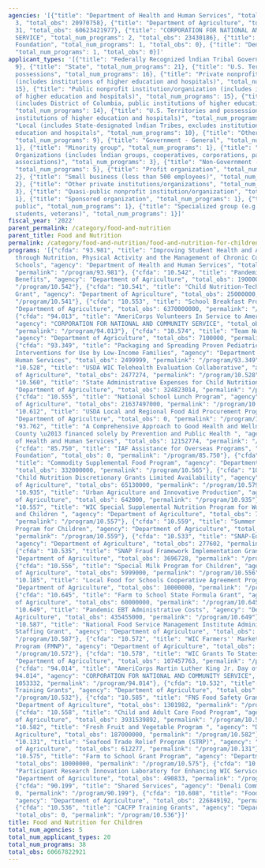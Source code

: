 ```yaml
---
agencies: '[{"title": "Department of Health and Human Services", "total_num_programs":
  3, "total_obs": 20970758}, {"title": "Department of Agriculture", "total_num_programs":
  31, "total_obs": 60623421977}, {"title": "CORPORATION FOR NATIONAL AND COMMUNITY
  SERVICE", "total_num_programs": 2, "total_obs": 23430186}, {"title": "Inter-American
  Foundation", "total_num_programs": 1, "total_obs": 0}, {"title": "Denali Commission",
  "total_num_programs": 1, "total_obs": 0}]'
applicant_types: '[{"title": "Federally Recognized lndian Tribal Governments", "total_num_programs":
  9}, {"title": "State", "total_num_programs": 21}, {"title": "U.S. Territories and
  possessions", "total_num_programs": 16}, {"title": "Private nonprofit institution/organization
  (includes institutions of higher education and hospitals)", "total_num_programs":
  15}, {"title": "Public nonprofit institution/organization (includes institutions
  of higher education and hospitals)", "total_num_programs": 15}, {"title": "State
  (includes District of Columbia, public institutions of higher education and hospitals)",
  "total_num_programs": 14}, {"title": "U.S. Territories and possessions (includes
  institutions of higher education and hospitals)", "total_num_programs": 11}, {"title":
  "Local (includes State-designated lndian Tribes, excludes institutions of higher
  education and hospitals", "total_num_programs": 10}, {"title": "Other public institution/organization",
  "total_num_programs": 9}, {"title": "Government - General", "total_num_programs":
  1}, {"title": "Minority group", "total_num_programs": 1}, {"title": "Native American
  Organizations (includes lndian groups, cooperatives, corporations, partnerships,
  associations)", "total_num_programs": 3}, {"title": "Non-Government - General",
  "total_num_programs": 5}, {"title": "Profit organization", "total_num_programs":
  2}, {"title": "Small business (less than 500 employees)", "total_num_programs":
  2}, {"title": "Other private institutions/organizations", "total_num_programs":
  3}, {"title": "Quasi-public nonprofit institution/organization", "total_num_programs":
  1}, {"title": "Sponsored organization", "total_num_programs": 1}, {"title": "Anyone/general
  public", "total_num_programs": 1}, {"title": "Specialized group (e.g. health professionals,
  students, veterans)", "total_num_programs": 1}]'
fiscal_year: '2022'
parent_permalink: /category/food-and-nutrition
parent_title: Food and Nutrition
permalink: /category/food-and-nutrition/food-and-nutrition-for-children
programs: '[{"cfda": "93.981", "title": "Improving Student Health and Academic Achievement
  through Nutrition, Physical Activity and the Management of Chronic Conditions in
  Schools", "agency": "Department of Health and Human Services", "total_obs": 6317985,
  "permalink": "/program/93.981"}, {"cfda": "10.542", "title": "Pandemic EBT Food
  Benefits", "agency": "Department of Agriculture", "total_obs": 19000000000, "permalink":
  "/program/10.542"}, {"cfda": "10.541", "title": "Child Nutrition-Technology Innovation
  Grant", "agency": "Department of Agriculture", "total_obs": 25000000, "permalink":
  "/program/10.541"}, {"cfda": "10.553", "title": "School Breakfast Program", "agency":
  "Department of Agriculture", "total_obs": 6370000000, "permalink": "/program/10.553"},
  {"cfda": "94.013", "title": "AmeriCorps Volunteers In Service to America 94.013",
  "agency": "CORPORATION FOR NATIONAL AND COMMUNITY SERVICE", "total_obs": 22376854,
  "permalink": "/program/94.013"}, {"cfda": "10.574", "title": "Team Nutrition Grants",
  "agency": "Department of Agriculture", "total_obs": 7100000, "permalink": "/program/10.574"},
  {"cfda": "93.349", "title": "Packaging and Spreading Proven Pediatric Weight Management
  Interventions for Use by Low-Income Families", "agency": "Department of Health and
  Human Services", "total_obs": 2499999, "permalink": "/program/93.349"}, {"cfda":
  "10.528", "title": "USDA WIC Telehealth Evaluation Collaborative", "agency": "Department
  of Agriculture", "total_obs": 2477274, "permalink": "/program/10.528"}, {"cfda":
  "10.560", "title": "State Administrative Expenses for Child Nutrition", "agency":
  "Department of Agriculture", "total_obs": 324823014, "permalink": "/program/10.560"},
  {"cfda": "10.555", "title": "National School Lunch Program", "agency": "Department
  of Agriculture", "total_obs": 21637497000, "permalink": "/program/10.555"}, {"cfda":
  "10.612", "title": "USDA Local and Regional Food Aid Procurement Program", "agency":
  "Department of Agriculture", "total_obs": 0, "permalink": "/program/10.612"}, {"cfda":
  "93.762", "title": "A Comprehensive Approach to Good Health and Wellness in Indian
  County \u2013 financed solely by Prevention and Public Health ", "agency": "Department
  of Health and Human Services", "total_obs": 12152774, "permalink": "/program/93.762"},
  {"cfda": "85.750", "title": "IAF Assistance for Overseas Programs", "agency": "Inter-American
  Foundation", "total_obs": 0, "permalink": "/program/85.750"}, {"cfda": "10.565",
  "title": "Commodity Supplemental Food Program", "agency": "Department of Agriculture",
  "total_obs": 332000000, "permalink": "/program/10.565"}, {"cfda": "10.579", "title":
  "Child Nutrition Discretionary Grants Limited Availability", "agency": "Department
  of Agriculture", "total_obs": 65130000, "permalink": "/program/10.579"}, {"cfda":
  "10.935", "title": "Urban Agriculture and Innovative Production", "agency": "Department
  of Agriculture", "total_obs": 642000, "permalink": "/program/10.935"}, {"cfda":
  "10.557", "title": "WIC Special Supplemental Nutrition Program for Women, Infants,
  and Children ", "agency": "Department of Agriculture", "total_obs": 7249589108,
  "permalink": "/program/10.557"}, {"cfda": "10.559", "title": "Summer Food Service
  Program for Children", "agency": "Department of Agriculture", "total_obs": 581074000,
  "permalink": "/program/10.559"}, {"cfda": "10.533", "title": "SNAP-Ed Toolkit",
  "agency": "Department of Agriculture", "total_obs": 277602, "permalink": "/program/10.533"},
  {"cfda": "10.535", "title": "SNAP Fraud Framework Implementation Grant", "agency":
  "Department of Agriculture", "total_obs": 3696728, "permalink": "/program/10.535"},
  {"cfda": "10.556", "title": "Special Milk Program for Children", "agency": "Department
  of Agriculture", "total_obs": 5999000, "permalink": "/program/10.556"}, {"cfda":
  "10.185", "title": "Local Food for Schools Cooperative Agreement Program", "agency":
  "Department of Agriculture", "total_obs": 10000000, "permalink": "/program/10.185"},
  {"cfda": "10.645", "title": "Farm to School State Formula Grant", "agency": "Department
  of Agriculture", "total_obs": 60000000, "permalink": "/program/10.645"}, {"cfda":
  "10.649", "title": "Pandemic EBT Administrative Costs", "agency": "Department of
  Agriculture", "total_obs": 435455000, "permalink": "/program/10.649"}, {"cfda":
  "10.587", "title": "National Food Service Management Institute Administration and
  Staffing Grant", "agency": "Department of Agriculture", "total_obs": 7000000, "permalink":
  "/program/10.587"}, {"cfda": "10.572", "title": "WIC Farmers'' Market Nutrition
  Program (FMNP)", "agency": "Department of Agriculture", "total_obs": 40409312, "permalink":
  "/program/10.572"}, {"cfda": "10.578", "title": "WIC Grants To States (WGS) ", "agency":
  "Department of Agriculture", "total_obs": 107457763, "permalink": "/program/10.578"},
  {"cfda": "94.014", "title": "AmeriCorps Martin Luther King Jr. Day of Service Grants
  94.014", "agency": "CORPORATION FOR NATIONAL AND COMMUNITY SERVICE", "total_obs":
  1053332, "permalink": "/program/94.014"}, {"cfda": "10.532", "title": "School Nutrition
  Training Grants", "agency": "Department of Agriculture", "total_obs": 0, "permalink":
  "/program/10.532"}, {"cfda": "10.585", "title": "FNS Food Safety Grants", "agency":
  "Department of Agriculture", "total_obs": 1301982, "permalink": "/program/10.585"},
  {"cfda": "10.558", "title": "Child and Adult Care Food Program", "agency": "Department
  of Agriculture", "total_obs": 3931539892, "permalink": "/program/10.558"}, {"cfda":
  "10.582", "title": "Fresh Fruit and Vegetable Program ", "agency": "Department of
  Agriculture", "total_obs": 187000000, "permalink": "/program/10.582"}, {"cfda":
  "10.131", "title": "Seafood Trade Relief Program (STRP)", "agency": "Department
  of Agriculture", "total_obs": 612277, "permalink": "/program/10.131"}, {"cfda":
  "10.575", "title": "Farm to School Grant Program", "agency": "Department of Agriculture",
  "total_obs": 10000000, "permalink": "/program/10.575"}, {"cfda": "10.540", "title":
  "Participant Research Innovation Laboratory for Enhancing WIC Services", "agency":
  "Department of Agriculture", "total_obs": 490833, "permalink": "/program/10.540"},
  {"cfda": "90.199", "title": "Shared Services", "agency": "Denali Commission", "total_obs":
  0, "permalink": "/program/90.199"}, {"cfda": "10.608", "title": "Food for Education",
  "agency": "Department of Agriculture", "total_obs": 226849192, "permalink": "/program/10.608"},
  {"cfda": "10.536", "title": "CACFP Training Grants", "agency": "Department of Agriculture",
  "total_obs": 0, "permalink": "/program/10.536"}]'
title: Food and Nutrition for Children
total_num_agencies: 5
total_num_applicant_types: 20
total_num_programs: 38
total_obs: 60667822921
---
```

